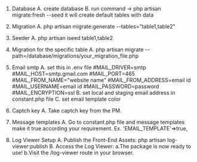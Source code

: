 
1. Database 
	A. create database
	B. run command -> php artisan migrate:fresh --seed 
	it will create default tables with data
	
2. Migration 
	A. php artisan migrate:generate --tables="table1,table2"
	
3. Seeder 
	A. php artisan iseed table1,table2

4. Migration for the specific table 
    A. php artisan migrate --path=/database/migrations/your_migration_file.php

5. Email smtp
	A. set this in .env file
		#MAIL_DRIVER=smtp
		#MAIL_HOST=smtp.gmail.com
		#MAIL_PORT=465
		#MAIL_FROM_NAME="website name"
		#MAIL_FROM_ADDRESS=email id
		#MAIL_USERNAME=email id
		#MAIL_PASSWORD=password
		#MAIL_ENCRYPTION=ssl
	B. set local and staging email address in constant.php file
	C. set email template color

6. Captch key
	A. Take captch key from the PM.
	
7. Message templates 
	A. Go to constant.php file and message templates make it true according your requirement.
		Ex. 'EMAIL_TEMPLATE'=>true,

8. Log Viewer Setup
   A. Publish the Front-End Assets:
      php artisan log-viewer:publish
   B. Access the Log Viewer:
      a.The package is now ready to use!
      b.Visit the /log-viewer route in your browser.


